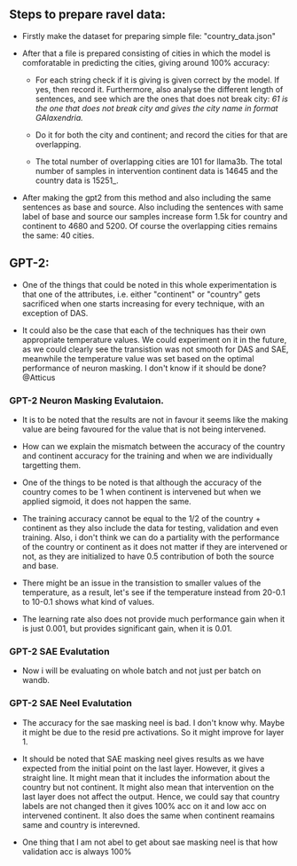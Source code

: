 ## Steps to prepare ravel data:

- Firstly make the dataset for preparing simple file: "country_data.json"
- After that a file is prepared consisting of cities in which the model is comforatable in predicting the cities, giving around 100% accuracy:

  - For each string check if it is giving is given correct by the model. If yes, then record it. Furthermore, also analyse the different length of sentences, and see which are the ones that does not break city: _61 is the one that does not break city and gives the city name in format GAlaxendria._

  - Do it for both the city and continent; and record the cities for that are overlapping.

  - The total number of overlapping cities are 101 for llama3b. The total number of samples in intervention continent data is 14645 and the country data is 15251\_.

- After making the gpt2 from this method and also including the same sentences as base and source. Also including the sentences with same label of base and source our samples increase form 1.5k for country and continent to 4680 and 5200. Of course the overlapping cities remains the same: 40 cities.

## GPT-2:

- One of the things that could be noted in this whole experimentation is that one of the attributes, i.e. either "continent" or "country" gets sacrificed when one starts increasing for every technique, with an exception of DAS.

- It could also be the case that each of the techniques has their own appropriate temperature values. We could experiment on it in the future, as we could clearly see the transistion was not smooth for DAS and SAE, meanwhile the temperature value was set based on the optimal performance of neuron masking. I don't know if it should be done? @Atticus

### GPT-2 Neuron Masking Evalutaion.

- It is to be noted that the results are not in favour it seems like the making value are being favoured for the value that is not being intervened.

- How can we explain the mismatch between the accuracy of the country and continent accuracy for the training and when we are individually targetting them.

- One of the things to be noted is that although the accuracy of the country comes to be $1$ when continent is intervened but when we applied sigmoid, it does not happen the same.

- The training accuracy cannot be equal to the 1/2 of the country + continent as they also include the data for testing, validation and even training. Also, i don't think we can do a partiality with the performance of the country or continent as it does not matter if they are intervened or not, as they are initialized to have 0.5 contribution of both the source and base.

- There might be an issue in the transistion to smaller values of the temperature, as a result, let's see if the temperature instead from 20-0.1 to 10-0.1 shows what kind of values.

- The learning rate also does not provide much performance gain when it is just 0.001, but provides significant gain, when it is 0.01.

### GPT-2 SAE Evalutation

- Now i will be evaluating on whole batch and not just per batch on wandb.

### GPT-2 SAE Neel Evalutation

- The accuracy for the sae masking neel is bad. I don't know why. Maybe it might be due to the resid pre activations. So it might improve for layer 1.

- It should be noted that SAE masking neel gives results as we have expected from the initial point on the last layer. However, it gives a straight line. It might mean that it includes the information about the country but not continent. It might also mean that intervention on the last layer does not affect the output. Hence, we could say that country labels are not changed then it gives 100% acc on it and low acc on intervened continent. It also does the same when continent reamains same and country is interevned.

- One thing that I am not abel to get about sae masking neel is that how validation acc is always 100\%
